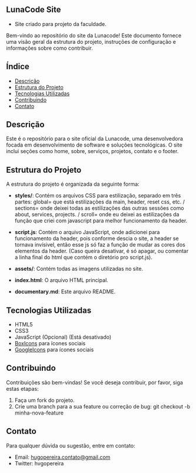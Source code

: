 ## LunaCode Site

 - Site criado para projeto da faculdade.

Bem-vindo ao repositório do site da Lunacode! Este documento fornece uma visão geral da estrutura do projeto, instruções de configuração e informações sobre como contribuir.

## Índice

- [Descrição](#descrição)
- [Estrutura do Projeto](#estrutura-do-projeto)
- [Tecnologias Utilizadas](#tecnologias-utilizadas)
- [Contribuindo](#contribuindo)
- [Contato](#contato)

## Descrição

Este é o repositório para o site oficial da Lunacode, uma desenvolvedora focada em desenvolvimento de software e soluções tecnológicas. O site inclui seções como home, sobre, serviços, projetos, contato e o footer.


## Estrutura do Projeto

A estrutura do projeto é organizada da seguinte forma:

   - **styles/**: Contém os arquivos CSS para estilização, separado em três partes: global= que está estilizações da main, header, reset css, etc. / sections= onde deixei todas as estilizações das outras sessões como about, services, projects. / scroll= onde eu deixei as estilizações da função que criei com javascript para melhor funcionamento da header.

   - **script.js**: Contém o arquivo JavaScript, onde adicionei para funcionamento da header, pois conforme descia o site, a header se tornava invísivel, então esse js só faz a função de mudar as cores dos elementos da header. (Caso queira desativar, é só apagar, ou comentar a linha final do html que contém o diretório pro script.js).

   - **assets/**: Contém todas as imagens utilizadas no site.

   - **index.html**: O arquivo HTML principal.

   - **documentary.md**: Este arquivo README.


## Tecnologias Utilizadas

- HTML5
- CSS3
- JavaScript (Opcional) (Está desativado)
- [BoxIcons](https://boxicons.com/) para ícones sociais
- [GoogleIcons](https://fonts.google.com/icons) para ícones sociais

## Contribuindo

Contribuições são bem-vindas! Se você deseja contribuir, por favor, siga estas etapas:

1. Faça um fork do projeto.
2. Crie uma branch para a sua feature ou correção de bug: 
      git checkout -b minha-nova-feature 

## Contato

Para qualquer dúvida ou sugestão, entre em contato:

 - Email: hugopereira.contato@gmail.com
 - Twitter: hvgopereira




